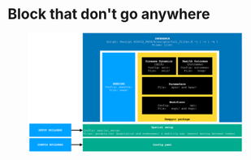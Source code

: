 # Block that don't go anywhere



<figure><img src="../.gitbook/assets/pipeline-overview.png" alt=""><figcaption></figcaption></figure>

